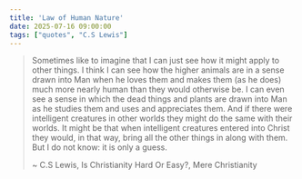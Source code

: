```yaml
---
title: 'Law of Human Nature'
date: 2025-07-16 09:00:00
tags: ["quotes", "C.S Lewis"]
---
```


> Sometimes like to imagine that I can just see how it might apply to other things. I think I can see how
> the higher animals are in a sense drawn into Man when he loves them and makes them (as he does)
> much more nearly human than they would otherwise be. I can even see a sense in which the dead
> things and plants are drawn into Man as he studies them and uses and appreciates them. And if there
> were intelligent creatures in other worlds they might do the same with their worlds. It might be that
> when intelligent creatures entered into Christ they would, in that way, bring all the other things in
> along with them. But I do not know: it is only a guess.
>
> ~ C.S Lewis, Is Christianity Hard Or Easy?, Mere Christianity
